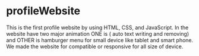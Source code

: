 # profileWebsite
This is the first profile website by using HTML, CSS, and JavaScript. In the website have two major animation ONE is ( auto text writing and removing) and OTHER is hamburger menu for small device like tablet and smart phone. We made the website for compatible or responsive for all size of device.
